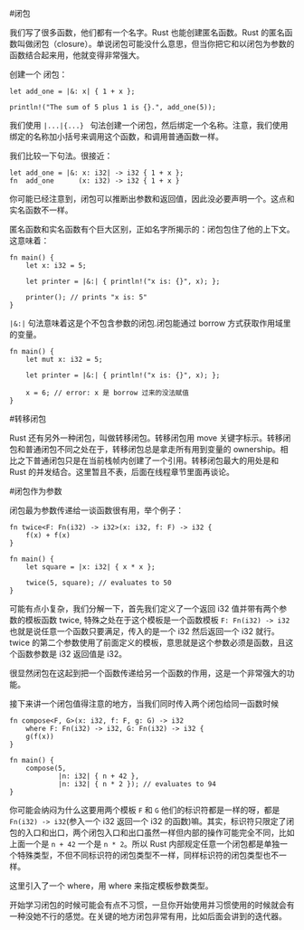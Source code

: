 #闭包

我们写了很多函数，他们都有一个名字。Rust 也能创建匿名函数。Rust 的匿名函数叫做闭包（closure）。单说闭包可能没什么意思，但当你把它和以闭包为参数的函数结合起来用，他就变得非常强大。

创建一个 闭包：

	let add_one = |&: x| { 1 + x };

	println!("The sum of 5 plus 1 is {}.", add_one(5));

我们使用 `|...|{...} ` 句法创建一个闭包，然后绑定一个名称。注意，我们使用绑定的名称加小括号来调用这个函数，和调用普通函数一样。

我们比较一下句法。很接近：

	let add_one = |&: x: i32| -> i32 { 1 + x };
	fn  add_one      (x: i32) -> i32 { 1 + x }
	
你可能已经注意到，闭包可以推断出参数和返回值，因此没必要声明一个。这点和实名函数不一样。

匿名函数和实名函数有个巨大区别，正如名字所揭示的：闭包包住了他的上下文。这意味着：

	fn main() {
    	let x: i32 = 5;

    	let printer = |&:| { println!("x is: {}", x); };

    	printer(); // prints "x is: 5"
	}
	
`|&:|` 句法意味着这是个不包含参数的闭包.闭包能通过 borrow 方式获取作用域里的变量。

	fn main() {
    	let mut x: i32 = 5;

    	let printer = |&:| { println!("x is: {}", x); };

    	x = 6; // error: x 是 borrow 过来的没法赋值
	}
	
#转移闭包

Rust 还有另外一种闭包，叫做转移闭包。转移闭包用 move 关键字标示。转移闭包和普通闭包不同之处在于，转移闭包总是拿走所有用到变量的 ownership。相比之下普通闭包只是在当前栈帧内创建了一个引用。转移闭包最大的用处是和 Rust 的并发结合。这里暂且不表，后面在线程章节里面再谈论。

#闭包作为参数

闭包最为参数传递给一谈函数很有用，举个例子：

	fn twice<F: Fn(i32) -> i32>(x: i32, f: F) -> i32 {
	    f(x) + f(x)
	}

	fn main() {
	    let square = |x: i32| { x * x };

	    twice(5, square); // evaluates to 50
	}

可能有点小复杂，我们分解一下，首先我们定义了一个返回 i32 值并带有两个参数的模板函数 twice, 特殊之处在于这个模板是一个函数模板 `F: Fn(i32) -> i32` 也就是说任意一个函数只要满足，传入的是一个 i32 然后返回一个 i32 就行。twice 的第二个参数使用了前面定义的模板，意思就是这个参数必须是函数，且这个函数参数是 i32 返回值是 i32。

很显然闭包在这起到把一个函数传递给另一个函数的作用，这是一个非常强大的功能。

接下来讲一个闭包值得注意的地方，当我们同时传入两个闭包给同一函数时候

	fn compose<F, G>(x: i32, f: F, g: G) -> i32
	    where F: Fn(i32) -> i32, G: Fn(i32) -> i32 {
	    g(f(x))
	}

	fn main() {
	    compose(5,
	            |n: i32| { n + 42 },
	            |n: i32| { n * 2 }); // evaluates to 94
	}

你可能会纳闷为什么这要用两个模板 `F` 和 `G` 他们的标识符都是一样的呀，都是 `Fn(i32) -> i32`(参入一个 i32 返回一个 i32 的函数)嘛。其实，标识符只限定了闭包的入口和出口，两个闭包入口和出口虽然一样但内部的操作可能完全不同，比如上面一个是 `n + 42` 一个是 `n * 2`。所以 Rust 内部规定任意一个闭包都是单独一个特殊类型，不但不同标识符的闭包类型不一样，同样标识符的闭包类型也不一样。

这里引入了一个 where，用 where 来指定模板参数类型。

开始学习闭包的时候可能会有点不习惯，一旦你开始使用并习惯使用的时候就会有一种没她不行的感觉。在关键的地方闭包非常有用，比如后面会讲到的迭代器。
